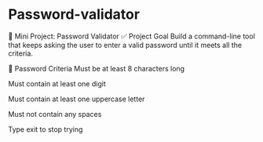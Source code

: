 # Password-validator

🧠 Mini Project: Password Validator
✅ Project Goal
Build a command-line tool that keeps asking the user to enter a valid password until it meets all the criteria.

🔐 Password Criteria
Must be at least 8 characters long

Must contain at least one digit

Must contain at least one uppercase letter

Must not contain any spaces

Type exit to stop trying
